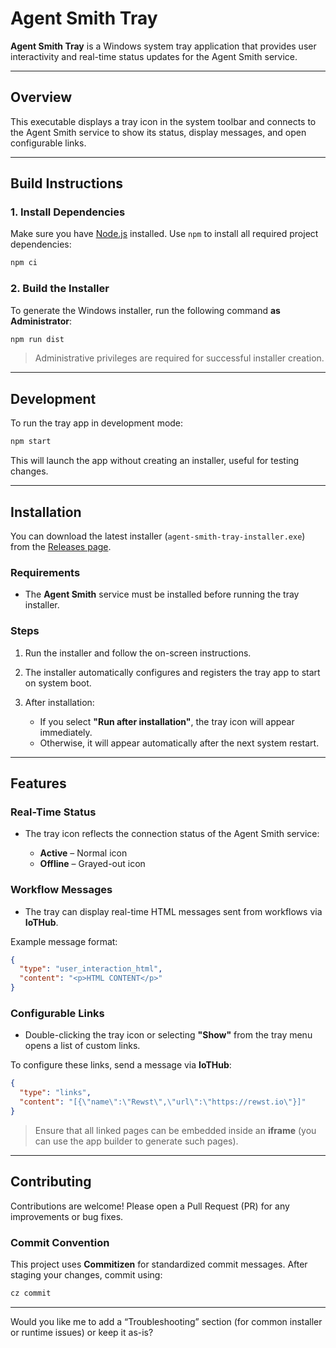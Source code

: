 # Agent Smith Tray

**Agent Smith Tray** is a Windows system tray application that provides user interactivity and real-time status updates for the Agent Smith service.

---

## Overview

This executable displays a tray icon in the system toolbar and connects to the Agent Smith service to show its status, display messages, and open configurable links.

---

## Build Instructions

### 1. Install Dependencies

Make sure you have [Node.js](https://nodejs.org/) installed.
Use `npm` to install all required project dependencies:

```cmd
npm ci
```

### 2. Build the Installer

To generate the Windows installer, run the following command **as Administrator**:

```cmd
npm run dist
```

> Administrative privileges are required for successful installer creation.

---

## Development

To run the tray app in development mode:

```cmd
npm start
```

This will launch the app without creating an installer, useful for testing changes.

---

## Installation

You can download the latest installer (`agent-smith-tray-installer.exe`) from the [Releases page](https://github.com/RewstApp/agent-smith-tray/releases/latest/).

### Requirements

* The **Agent Smith** service must be installed before running the tray installer.

### Steps

1. Run the installer and follow the on-screen instructions.
2. The installer automatically configures and registers the tray app to start on system boot.
3. After installation:

   * If you select **"Run after installation"**, the tray icon will appear immediately.
   * Otherwise, it will appear automatically after the next system restart.

---

## Features

### Real-Time Status

* The tray icon reflects the connection status of the Agent Smith service:

  * **Active** – Normal icon
  * **Offline** – Grayed-out icon

### Workflow Messages

* The tray can display real-time HTML messages sent from workflows via **IoTHub**.

Example message format:

```json
{
  "type": "user_interaction_html",
  "content": "<p>HTML CONTENT</p>"
}
```

### Configurable Links

* Double-clicking the tray icon or selecting **"Show"** from the tray menu opens a list of custom links.

To configure these links, send a message via **IoTHub**:

```json
{
  "type": "links",
  "content": "[{\"name\":\"Rewst\",\"url\":\"https://rewst.io\"}]"
}
```

> Ensure that all linked pages can be embedded inside an **iframe** (you can use the app builder to generate such pages).

---

## Contributing

Contributions are welcome! Please open a Pull Request (PR) for any improvements or bug fixes.

### Commit Convention

This project uses **Commitizen** for standardized commit messages.
After staging your changes, commit using:

```cmd
cz commit
```

---

Would you like me to add a “Troubleshooting” section (for common installer or runtime issues) or keep it as-is?
